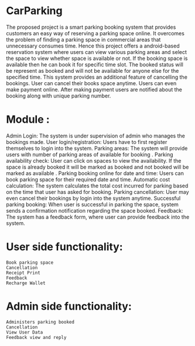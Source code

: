 # CarParking
The proposed project is a smart parking booking system that provides customers an easy way of reserving a
parking space online. It overcomes the problem of finding a parking space in commercial areas that unnecessary
consumes time.
Hence this project offers a android-based reservation system where users can view various
parking areas and select the space to view whether space is available or not. If the booking space is available then
he can book it for specific time slot. The booked status will be represent as booked and will not be available for
anyone else for the specified time. 
This system provides an additional feature of cancelling the bookings. User
can cancel their books space anytime. Users can even make payment online. After making payment users are
notified about the booking along with unique parking number.

# Module :
   Admin Login: The system is under supervision of admin who manages the bookings made.
   User login/registration: Users have to first register themselves to login into the system.
   Parking areas: The system will provide users with number of parking areas of available for booking .
   Parking availability check: User can click on spaces to view the availability. If the space is already booked it will be marked as booked and not booked will be marked as available .
   Parking booking online for date and time: Users can book parking space for their required date and time.
   Automatic cost calculation: The system calculates the total cost incurred for parking based on the time that user has asked for booking.
   Parking cancellation: User may even cancel their bookings by login into the system anytime.
   Successful parking booking: When user is successful in parking the space, system sends a confirmation notification regarding the space booked.
   Feedback: The system has a feedback form, where user can provide feedback into the system. 

# User side functionality:
    Book parking space
    Cancellation
    Receipt Print
    Feedback
    Recharge Wallet
 # Admin side functionality:
    Administers parking booked
    Cancellation
    View User Data
    Feedback view and reply
